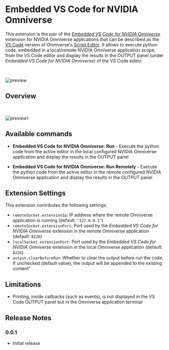 # Embedded VS Code for NVIDIA Omniverse

This extension is the pair of the [*Embedded VS Code for NVIDIA Omniverse*](https://github.com/Toni-SM/semu.misc.vscode) extension for NVIDIA Omniverse applications that can be described as the [VS Code](https://code.visualstudio.com/) version of Omniverse's [Script Editor](https://docs.omniverse.nvidia.com/prod_extensions/prod_extensions/ext_script-editor.html). It allows to execute python code, embedded in a local/remote NVIDIA Omniverse application scope, from the VS Code editor and display the results in the OUTPUT panel (under *Embedded VS Code for NVIDIA Omniverse*) of the VS Code editor.

<br>

![preview](https://github.com/Toni-SM/embedded-vscode-for-nvidia-omniverse/raw/main/images/preview.png)

## Overview

<br>

![preview1](https://github.com/Toni-SM/embedded-vscode-for-nvidia-omniverse/raw/main/images/preview1.png)

## Available commands

* **Embedded VS Code for NVIDIA Omniverse: Run** - Execute the python code from the active editor in the local configured NVIDIA Omniverse application and display the results in the OUTPUT panel

* **Embedded VS Code for NVIDIA Omniverse: Run Remotely** - Execute the python code from the active editor in the remote configured NVIDIA Omniverse application and display the results in the OUTPUT panel

## Extension Settings

This extension contributes the following settings:

* `remoteSocket.extensionIp`: IP address where the remote Omniverse application is running (default: `"127.0.0.1"`)
* `remoteSocket.extensionPort`: Port used by the *Embedded VS Code for NVIDIA Omniverse* extension in the remote Omniverse application (default: `8226`)
* `localSocket.extensionPort`: Port used by the *Embedded VS Code for NVIDIA Omniverse* extension in the local Omniverse application (default: `8226`)
* `output.clearBeforeRun`: Whether to clear the output before run the code. If unchecked (default value), the output will be appended to the existing content"

## Limitations

- Printing, inside callbacks (such as events), is not displayed in the VS Code OUTPUT panel but in the Omniverse application terminal

## Release Notes

### 0.0.1

- Initial release
